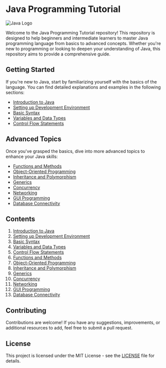 # Java Programming Tutorial

![Java Logo](https://encrypted-tbn0.gstatic.com/images?q=tbn:ANd9GcS9ZWVEcZU42G4FQbbGPJULwPZYDT67g1kyNLH4liuTIQ&s)

Welcome to the Java Programming Tutorial repository! This repository is designed to help beginners and intermediate learners to master Java programming language from basics to advanced concepts. Whether you're new to programming or looking to deepen your understanding of Java, this repository aims to provide a comprehensive guide.

## Getting Started

If you're new to Java, start by familiarizing yourself with the basics of the language. You can find detailed explanations and examples in the following sections:

- [Introduction to Java](#introduction-to-java)
- [Setting up Development Environment](#setting-up-development-environment)
- [Basic Syntax](#basic-syntax)
- [Variables and Data Types](#variables-and-data-types)
- [Control Flow Statements](#control-flow-statements)

## Advanced Topics

Once you've grasped the basics, dive into more advanced topics to enhance your Java skills:

- [Functions and Methods](#functions-and-methods)
- [Object-Oriented Programming](#object-oriented-programming)
- [Inheritance and Polymorphism](#inheritance-and-polymorphism)
- [Generics](#generics)
- [Concurrency](#concurrency)
- [Networking](#networking)
- [GUI Programming](#gui-programming)
- [Database Connectivity](#database-connectivity)

## Contents

1. [Introduction to Java](#introduction-to-java)
2. [Setting up Development Environment](#setting-up-development-environment)
3. [Basic Syntax](#basic-syntax)
4. [Variables and Data Types](#variables-and-data-types)
5. [Control Flow Statements](#control-flow-statements)
6. [Functions and Methods](#functions-and-methods)
7. [Object-Oriented Programming](#object-oriented-programming)
8. [Inheritance and Polymorphism](#inheritance-and-polymorphism)
9. [Generics](#generics)
10. [Concurrency](#concurrency)
11. [Networking](#networking)
12. [GUI Programming](#gui-programming)
13. [Database Connectivity](#database-connectivity)

## Contributing

Contributions are welcome! If you have any suggestions, improvements, or additional resources to add, feel free to submit a pull request. 

## License

This project is licensed under the MIT License - see the [LICENSE](LICENSE) file for details.
